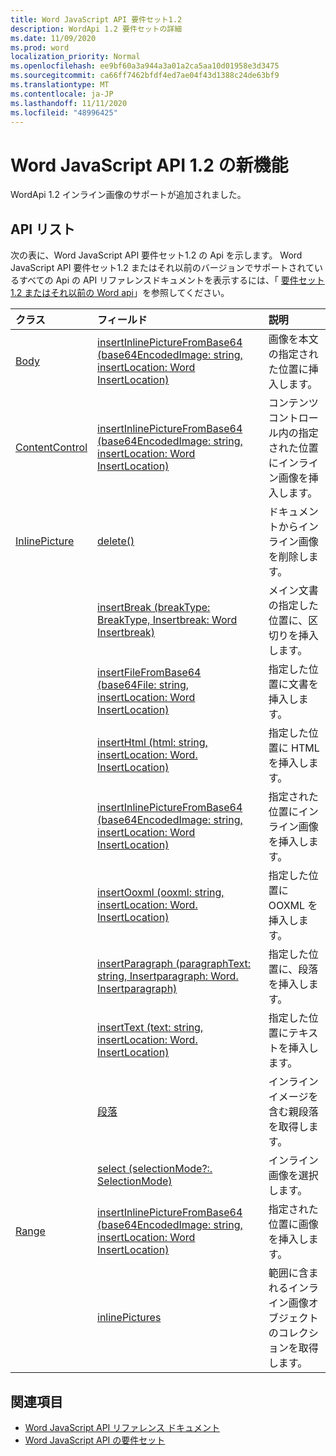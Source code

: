 ```yaml
---
title: Word JavaScript API 要件セット1.2
description: WordApi 1.2 要件セットの詳細
ms.date: 11/09/2020
ms.prod: word
localization_priority: Normal
ms.openlocfilehash: ee9bf60a3a944a3a01a2ca5aa10d01958e3d3475
ms.sourcegitcommit: ca66ff7462bfdf4ed7ae04f43d1388c24de63bf9
ms.translationtype: MT
ms.contentlocale: ja-JP
ms.lasthandoff: 11/11/2020
ms.locfileid: "48996425"
---
```

# <a name="whats-new-in-word-javascript-api-12"></a>Word JavaScript API 1.2 の新機能

WordApi 1.2 インライン画像のサポートが追加されました。

## <a name="api-list"></a>API リスト

次の表に、Word JavaScript API 要件セット1.2 の Api を示します。 Word JavaScript API 要件セット1.2 またはそれ以前のバージョンでサポートされているすべての Api の API リファレンスドキュメントを表示するには、「 [要件セット1.2 またはそれ以前の Word api](/javascript/api/word?view=word-js-1.2&preserve-view=true)」を参照してください。

| クラス | フィールド | 説明 |
|:---|:---|:---|
|[Body](/javascript/api/word/word.body)|[insertInlinePictureFromBase64 (base64EncodedImage: string, insertLocation: Word InsertLocation)](/javascript/api/word/word.body#insertinlinepicturefrombase64-base64encodedimage--insertlocation-)|画像を本文の指定された位置に挿入します。|
|[ContentControl](/javascript/api/word/word.contentcontrol)|[insertInlinePictureFromBase64 (base64EncodedImage: string, insertLocation: Word InsertLocation)](/javascript/api/word/word.contentcontrol#insertinlinepicturefrombase64-base64encodedimage--insertlocation-)|コンテンツ コントロール内の指定された位置にインライン画像を挿入します。|
|[InlinePicture](/javascript/api/word/word.inlinepicture)|[delete()](/javascript/api/word/word.inlinepicture#delete--)|ドキュメントからインライン画像を削除します。|
||[insertBreak (breakType: BreakType, Insertbreak: Word Insertbreak)](/javascript/api/word/word.inlinepicture#insertbreak-breaktype--insertlocation-)|メイン文書の指定した位置に、区切りを挿入します。|
||[insertFileFromBase64 (base64File: string, insertLocation: Word InsertLocation)](/javascript/api/word/word.inlinepicture#insertfilefrombase64-base64file--insertlocation-)|指定した位置に文書を挿入します。|
||[insertHtml (html: string, insertLocation: Word. InsertLocation)](/javascript/api/word/word.inlinepicture#inserthtml-html--insertlocation-)|指定した位置に HTML を挿入します。|
||[insertInlinePictureFromBase64 (base64EncodedImage: string, insertLocation: Word InsertLocation)](/javascript/api/word/word.inlinepicture#insertinlinepicturefrombase64-base64encodedimage--insertlocation-)|指定された位置にインライン画像を挿入します。|
||[insertOoxml (ooxml: string, insertLocation: Word. InsertLocation)](/javascript/api/word/word.inlinepicture#insertooxml-ooxml--insertlocation-)|指定した位置に OOXML を挿入します。|
||[insertParagraph (paragraphText: string, Insertparagraph: Word. Insertparagraph)](/javascript/api/word/word.inlinepicture#insertparagraph-paragraphtext--insertlocation-)|指定した位置に、段落を挿入します。|
||[insertText (text: string, insertLocation: Word. InsertLocation)](/javascript/api/word/word.inlinepicture#inserttext-text--insertlocation-)|指定した位置にテキストを挿入します。|
||[段落](/javascript/api/word/word.inlinepicture#paragraph)|インライン イメージを含む親段落を取得します。|
||[select (selectionMode?:. SelectionMode)](/javascript/api/word/word.inlinepicture#select-selectionmode-)|インライン画像を選択します。|
|[Range](/javascript/api/word/word.range)|[insertInlinePictureFromBase64 (base64EncodedImage: string, insertLocation: Word InsertLocation)](/javascript/api/word/word.range#insertinlinepicturefrombase64-base64encodedimage--insertlocation-)|指定された位置に画像を挿入します。|
||[inlinePictures](/javascript/api/word/word.range#inlinepictures)|範囲に含まれるインライン画像オブジェクトのコレクションを取得します。|

## <a name="see-also"></a>関連項目

- [Word JavaScript API リファレンス ドキュメント](/javascript/api/word)
- [Word JavaScript API の要件セット](word-api-requirement-sets.md)
